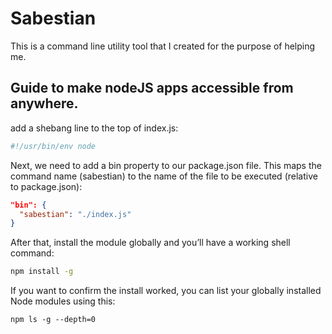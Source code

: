# Sabestian

This is a command line utility tool that I created for the purpose of helping me.

## Guide to make nodeJS apps accessible from anywhere.

add a shebang line to the top of index.js:

```bash
#!/usr/bin/env node
```

Next, we need to add a bin property to our package.json file. This maps the command name (sabestian) to the name of the file to be executed (relative to package.json):

```json
"bin": {
  "sabestian": "./index.js"
}
```

After that, install the module globally and you’ll have a working shell command:

```bash
npm install -g
```

If you want to confirm the install worked, you can list your globally installed Node modules using this:

```
npm ls -g --depth=0

```
